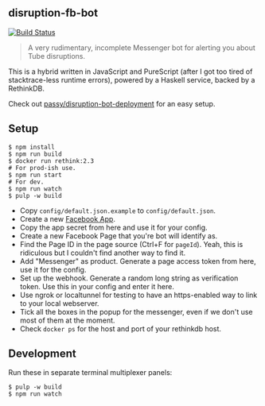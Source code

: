 ## disruption-fb-bot

[![Build Status](https://travis-ci.org/passy/tube-bot.svg?branch=master)](https://travis-ci.org/passy/tube-bot)

> A very rudimentary, incomplete Messenger bot for alerting you about Tube
> disruptions.

This is a hybrid written in JavaScript and PureScript (after I got too tired of
stacktrace-less runtime errors), powered by a Haskell service, backed by a
RethinkDB.

Check out
[passy/disruption-bot-deployment](https://github.com/passy/disruption-bot-deployment)
for an easy setup.

## Setup

```
$ npm install
$ npm run build
$ docker run rethink:2.3
# For prod-ish use.
$ npm run start
# For dev.
$ npm run watch
$ pulp -w build
```

- Copy `config/default.json.example` to `config/default.json`.
- Create a new [Facebook App](https://developers.facebook.com).
- Copy the app secret from here and use it for your config.
- Create a new Facebook Page that you're bot will identify as.
- Find the Page ID in the page source (Ctrl+F for `pageId`). Yeah, this is
  ridiculous but I couldn't find another way to find it.
- Add "Messenger" as product. Generate a page access token from here, use it for
  the config.
- Set up the webhook. Generate a random long string as verification token. Use
  this in your config and enter it here.
- Use ngrok or localtunnel for testing to have an https-enabled way to link to
  your local webserver.
- Tick all the boxes in the popup for the messenger, even if we don't use most
  of them at the moment.
- Check `docker ps` for the host and port of your rethinkdb host.

## Development

Run these in separate terminal multiplexer panels:

```
$ pulp -w build
$ npm run watch
```
